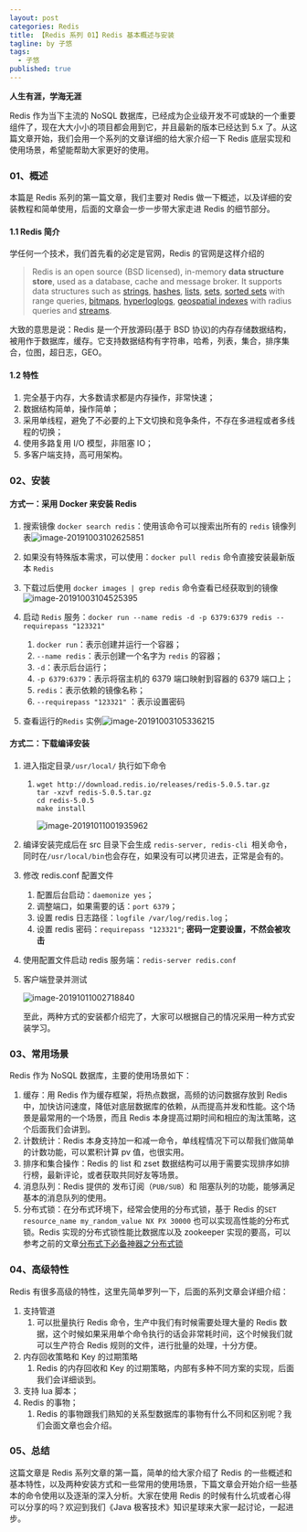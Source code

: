 ```yaml
---
layout: post
categories: Redis
title: 【Redis 系列 01】Redis 基本概述与安装
tagline: by 子悠
tags:
  - 子悠
published: true
---
```


**人生有涯，学海无涯**

Redis 作为当下主流的 NoSQL 数据库，已经成为企业级开发不可或缺的一个重要组件了，现在大大小小的项目都会用到它，并且最新的版本已经达到 5.x 了。从这篇文章开始，我们会用一个系列的文章详细的给大家介绍一下 Redis 底层实现和使用场景，希望能帮助大家更好的使用。

<!--more-->
### 01、概述

本篇是 Redis 系列的第一篇文章，我们主要对 Redis 做一下概述，以及详细的安装教程和简单使用，后面的文章会一步一步带大家走进 Redis 的细节部分。

#### 1.1 Redis 简介

学任何一个技术，我们首先看的必定是官网，Redis 的官网是这样介绍的

> Redis is an open source (BSD licensed), in-memory **data structure store**, used as a database, cache and message broker. It supports data structures such as [strings](https://redis.io/topics/data-types-intro#strings), [hashes](https://redis.io/topics/data-types-intro#hashes), [lists](https://redis.io/topics/data-types-intro#lists), [sets](https://redis.io/topics/data-types-intro#sets), [sorted sets](https://redis.io/topics/data-types-intro#sorted-sets) with range queries, [bitmaps](https://redis.io/topics/data-types-intro#bitmaps), [hyperloglogs](https://redis.io/topics/data-types-intro#hyperloglogs), [geospatial indexes](https://redis.io/commands/geoadd) with radius queries and [streams](https://redis.io/topics/streams-intro.md).

大致的意思是说：Redis 是一个开放源码(基于 BSD 协议)的内存存储数据结构，被用作于数据库，缓存。它支持数据结构有字符串，哈希，列表，集合，排序集合，位图，超日志，GEO。

#### 1.2 特性

1. 完全基于内存，大多数请求都是内存操作，非常快速；
2. 数据结构简单，操作简单；
3. 采用单线程，避免了不必要的上下文切换和竞争条件，不存在多进程或者多线程的切换；
4. 使用多路复用 I/O 模型，非阻塞 IO；
5. 多客户端支持，高可用架构。

### 02、安装

#### 方式一：采用 Docker 来安装 Redis

1. 搜索镜像 `docker search redis`：使用该命令可以搜索出所有的 `redis` 镜像列表![image-20191003102625851](http://justdojava.com/assets/images/2019/java/image_ziyou/100301.png)

2.  如果没有特殊版本需求，可以使用：`docker pull redis` 命令直接安装最新版本 `Redis`
3. 下载过后使用 `docker images | grep redis` 命令查看已经获取到的镜像![image-20191003104525395](http://justdojava.com/assets/images/2019/java/image_ziyou/100302.png)

4. 启动 `Redis` 服务：`docker run --name redis -d -p 6379:6379 redis --requirepass "123321"`
   1. `docker run`：表示创建并运行一个容器；
   2. `--name redis`：表示创建一个名字为 `redis` 的容器；
   3. `-d`：表示后台运行；
   4. `-p 6379:6379`：表示将宿主机的 6379 端口映射到容器的 6379 端口上；
   5. `redis`：表示依赖的镜像名称；
   6. `--requirepass "123321"` ：表示设置密码
5. 查看运行的`Redis` 实例![image-20191003105336215](http://justdojava.com/assets/images/2019/java/image_ziyou/100303.png)

#### 方式二：下载编译安装

1. 进入指定目录`/usr/local/` 执行如下命令

   1. ```shell
      wget http://download.redis.io/releases/redis-5.0.5.tar.gz
      tar -xzvf redis-5.0.5.tar.gz
      cd redis-5.0.5
      make install
      ```

      ![image-20191011001935962](http://justdojava.com/assets/images/2019/java/image_ziyou/redis-series-01.png)

2. 编译安装完成后在 src 目录下会生成 `redis-server, redis-cli `相关命令，同时在`/usr/local/bin`也会存在，如果没有可以拷贝进去，正常是会有的。
3. 修改 redis.conf 配置文件
   1. 配置后台启动：`daemonize yes`；
   2. 调整端口，如果需要的话：`port 6379`；
   3. 设置 redis 日志路径：`logfile /var/log/redis.log`；
   4. 设置 redis 密码：`requirepass "123321"`; **密码一定要设置，不然会被攻击**
4. 使用配置文件启动 redis 服务端：`redis-server redis.conf`
5. 客户端登录并测试

   ![image-20191011002718840](http://justdojava.com/assets/images/2019/java/image_ziyou/redis-series02.png)

   至此，两种方式的安装都介绍完了，大家可以根据自己的情况采用一种方式安装学习。

### 03、常用场景

Redis 作为 NoSQL 数据库，主要的使用场景如下：

1. 缓存：用 Redis 作为缓存框架，将热点数据，高频的访问数据存放到 Redis 中，加快访问速度，降低对底层数据库的依赖，从而提高并发和性能。这个场景是最常用的一个场景，而且 Redis 本身提高过期时间和相应的淘汰策略，这个后面我们会讲到。
2. 计数统计：Redis 本身支持加一和减一命令，单线程情况下可以帮我们做简单的计数功能，可以累积计算 pv 值，也很实用。
3. 排序和集合操作：Redis 的 list 和 zset 数据结构可以用于需要实现排序如排行榜，最新评论，或者获取共同好友等场景。
4. 消息队列：Redis 提供的 发布订阅（`PUB/SUB`）和 阻塞队列的功能，能够满足基本的消息队列的使用。
5. 分布式锁：在分布式环境下，经常会使用的分布式锁，基于 Redis 的`SET resource_name my_random_value NX PX 30000` 也可以实现高性能的分布式锁。Redis 实现的分布式锁性能比数据库以及 zookeeper 实现的要高，可以参考之前的文章[分布式下必备神器之分布式锁](https://mp.weixin.qq.com/s?__biz=MzU3NzczMTAzMg==&mid=2247484721&idx=1&sn=e70194f7832dd1900a508e17b3279fad&chksm=fd016586ca76ec9032afbb56d51a5df1d342404202e5ff6e29e6b56fc565439634e7c8a6fbe8&token=847382307&lang=zh_CN#rd)

### 04、高级特性

Redis 有很多高级的特性，这里先简单罗列一下，后面的系列文章会详细介绍：

1. 支持管道
   1. 可以批量执行 Redis 命令，生产中我们有时候需要处理大量的 Redis 数据，这个时候如果采用单个命令执行的话会非常耗时间，这个时候我们就可以生产符合 Redis 规则的文件，进行批量的处理，十分方便。
2. 内存回收策略和 Key 的过期策略
   1. Redis 的内存回收和 Key 的过期策略，内部有多种不同方案的实现，后面我们会详细谈到。
3. 支持 lua 脚本；
4. Redis 的事物；
   1. Redis 的事物跟我们熟知的关系型数据库的事物有什么不同和区别呢？我们会面文章也会介绍。

### 05、总结

这篇文章是 Redis 系列文章的第一篇，简单的给大家介绍了 Redis 的一些概述和基本特性，以及两种安装方式和一些常用的使用场景，下篇文章会开始介绍一些基本的命令使用以及逐渐的深入分析。大家在使用 Redis 的时候有什么坑或者心得可以分享的吗？欢迎到我们《Java 极客技术》知识星球来大家一起讨论，一起进步。

